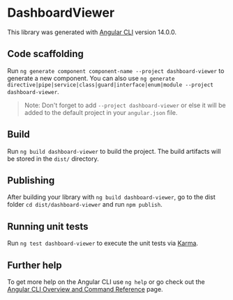 # DashboardViewer

This library was generated with [Angular CLI](https://github.com/angular/angular-cli) version 14.0.0.

## Code scaffolding

Run `ng generate component component-name --project dashboard-viewer` to generate a new component. You can also use `ng generate directive|pipe|service|class|guard|interface|enum|module --project dashboard-viewer`.
> Note: Don't forget to add `--project dashboard-viewer` or else it will be added to the default project in your `angular.json` file. 

## Build

Run `ng build dashboard-viewer` to build the project. The build artifacts will be stored in the `dist/` directory.

## Publishing

After building your library with `ng build dashboard-viewer`, go to the dist folder `cd dist/dashboard-viewer` and run `npm publish`.

## Running unit tests

Run `ng test dashboard-viewer` to execute the unit tests via [Karma](https://karma-runner.github.io).

## Further help

To get more help on the Angular CLI use `ng help` or go check out the [Angular CLI Overview and Command Reference](https://angular.io/cli) page.
